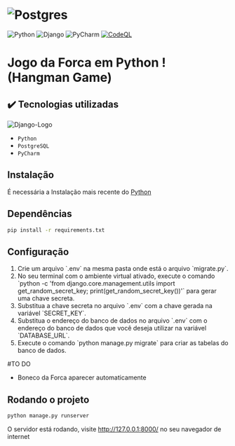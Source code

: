 # ![Postgres](https://img.shields.io/badge/postgres-%23316192.svg?style=for-the-badge&logo=postgresql&logoColor=white)
![Python](https://img.shields.io/badge/python-3670A0?style=for-the-badge&logo=python&logoColor=ffdd54)
![Django](https://img.shields.io/badge/Django-092E20?style=for-the-badge&logo=django&logoColor=white)
![PyCharm](https://img.shields.io/badge/PyCharm-000000.svg?&style=for-the-badge&logo=PyCharm&logoColor=white)
[![CodeQL](https://github.com/Marrowsed/forca_python/actions/workflows/codeql.yml/badge.svg)](https://github.com/Marrowsed/controle_financeiro/actions/workflows/codeql.yml)

# Jogo da Forca em Python ! (Hangman Game)

## ✔️ Tecnologias utilizadas

![Django-Logo](https://upload.wikimedia.org/wikipedia/commons/thumb/7/75/Django_logo.svg/2560px-Django_logo.svg.png)

- ``Python``
- ``PostgreSQL``
- ``PyCharm``

## Instalação
É necessária a Instalação mais recente do <a href="https://www.python.org/downloads/" target="_blank">Python</a>

## Dependências</h2>

````sh
pip install -r requirements.txt
````

## Configuração
<ol>
  <li> Crie um arquivo `.env` na mesma pasta onde está o arquivo `migrate.py`.</li>
  <li>No seu terminal com o ambiente virtual ativado, execute o comando `python -c 'from django.core.management.utils import get_random_secret_key; print(get_random_secret_key())'` para gerar uma chave secreta.</li>
  <li>Substitua a chave secreta no arquivo `.env` com a chave gerada na variável `SECRET_KEY`.</li>
  <li>Substitua o endereço do banco de dados no arquivo `.env` com o endereço do banco de dados que você deseja utilizar na variável `DATABASE_URL`.</li>
  <li>Execute o comando `python manage.py migrate` para criar as tabelas do banco de dados.</li>
</ol>

#TO DO
- Boneco da Forca aparecer automaticamente

## Rodando o projeto

```sh
python manage.py runserver
```

O servidor está rodando, visite http://127.0.0.1:8000/ no seu navegador de internet
